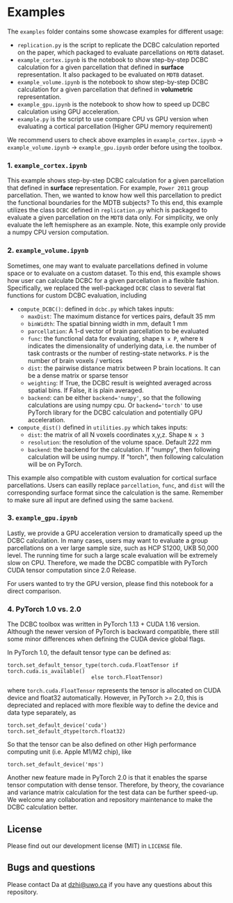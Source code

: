 # Examples

The `examples` folder contains some showcase examples for different usage:
- `replication.py` is the script to replicate the DCBC calculation reported on the paper, which packaged to evaluate 
parcellations on `MDTB` dataset.
- `example_cortex.ipynb` is the notebook to show step-by-step DCBC calculation for a given parcellation that defined in 
**surface** representation. It also packaged to be evaluated on `MDTB` dataset.
- `example_volume.ipynb` is the notebook to show step-by-step DCBC calculation for a given parcellation that defined in
**volumetric** representation.
- `example_gpu.ipynb` is the notebook to show how to speed up DCBC calculation using GPU acceleration.
- `example.py` is the script to use compare CPU vs GPU version when evaluating a cortical parcellation (Higher GPU memory requirement)

We recommend users to check above examples in `example_cortex.ipynb` -> `example_volume.ipynb` -> `example_gpu.ipynb` order
before using the toolbox.

### 1. `example_cortex.ipynb`
This example shows step-by-step DCBC calculation for a given parcellation that defined in **surface** representation. For
example, `Power 2011` group parcellation. Then, we wanted to know how well this parcellation to predict the functional
boundaries for the MDTB subjects? To this end, this example utilizes the class `DCBC` defined in `replication.py` which
is packaged to evaluate a given parcellation on the `MDTB` data only. For simplicity, we only evaluate the left hemisphere 
as an example. Note, this example only provide a numpy CPU version computation.

### 2. `example_volume.ipynb`
Sometimes, one may want to evaluate parcellations defined in volume space or to evaluate on a custom dataset. To this end,
this example shows how user can calculate DCBC for a given parcellation in a flexible fashion. Specifically, we replaced 
the well-packaged `DCBC` class to several flat functions for custom DCBC evaluation, including

- `compute_DCBC()`: defined in `dcbc.py` which takes inputs:
    - `maxDist`: The maximum distance for vertices pairs, default 35 mm
    - `binWidth`: The spatial binning width in mm, default 1 mm
    - `parcellation`: A 1-d vector of brain parcellation to be evaluated
    - `func`: the functional data for evaluating, shape `N x P`, where `N` indicates the dimensionality of underlying 
              data, i.e. the number of task contrasts or the number of resting-state networks. `P` is the number of 
              brain voxels / vertices
    - `dist`: the pairwise distance matrix between P brain locations. It can be a dense matrix or sparse tensor
    - `weighting`: If True, the DCBC result is weighted averaged across spatial bins. If False, it is plain averaged.
    - `backend`: can be either `backend='numpy'`, so that the following calculations are using numpy cpu. Or `backend='torch'`
       to use PyTorch library for the DCBC calculation and potentially GPU acceleration.
- `compute_dist()` defined in `utilities.py` which takes inputs:
    - `dist`: the matrix of all N voxels coordinates x,y,z. Shape `N x 3`
    - `resolution`: the resolution of the volume space. Default 2*2*2 mm
    - `backend`: the backend for the calculation. If "numpy", then following 
                 calculation will be using numpy. If "torch", then following 
                 calculation will be on PyTorch.
  
This example also compatible with custom evaluation for cortical surface parcellations. Users can easilly replace `parcellation`,
`func`, and `dist` will the corresponding surface format since the calculation is the same. Remember to make sure all input
are defined using the same `backend`.

### 3. `example_gpu.ipynb`
Lastly, we provide a GPU acceleration version to dramatically speed up the DCBC calculation. In many cases, users may want to
evaluate a group parcellations on a ver large sample size, such as HCP S1200, UKB 50,000 level. The running time
for such a large scale evaluation will be extremely slow on CPU. Therefore, we made the DCBC compatible with PyTorch CUDA
tensor computation since 2.0 Release. 

For users wanted to try the GPU version, please find this notebook for a direct comparison.

### 4. PyTorch 1.0 vs. 2.0
The DCBC toolbox was written in PyTorch 1.13 + CUDA 1.16 version. Although the newer version of PyTorch is
backward compatible, there still some minor differences when defining the CUDA device global flags.

In PyTorch 1.0, the default tensor type can be defined as:

    torch.set_default_tensor_type(torch.cuda.FloatTensor if torch.cuda.is_available() 
                               else torch.FloatTensor)

where `torch.cuda.FloatTensor` represents the tensor is allocated on CUDA device and float32 automatically. However,
in PyTorch >= 2.0, this is depreciated and replaced with more flexible way to define the device and data type separately, as

    torch.set_default_device('cuda')
    torch.set_default_dtype(torch.float32)

So that the tensor can be also defined on other High performance computing unit (i.e. Apple M1/M2 chip), like

    torch.set_default_device('mps')

Another new feature made in PyTorch 2.0 is that it enables the sparse tensor computation with dense tensor. Therefore,
by theory, the covariance and variance matrix calculation for the test data can be further speed-up. We welcome any 
collaboration and repository maintenance to make the DCBC calculation better.

## License

Please find out our development license (MIT) in `LICENSE` file.

## Bugs and questions

Please contact Da at dzhi@uwo.ca if you have any questions about this repository.

